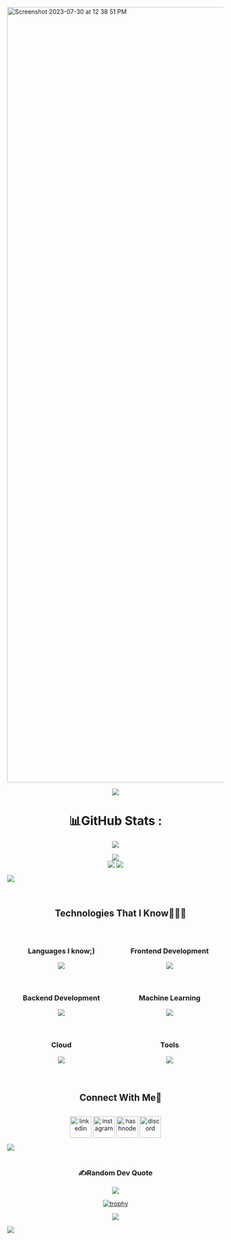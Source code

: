 <img width="1800" alt="Screenshot 2023-07-30 at 12 38 51 PM" src="https://github.com/karthik2603-theBrogrammer/karthik2603-theBrogrammer/assets/103726023/b3886eb3-948b-4d55-80fb-3b6a4a0fae33">





<p align="center">
  <a href="https://github.com/DenverCoder1/readme-typing-svg"><img src="https://readme-typing-svg.herokuapp.com?font=Time+New+Roman&color=white&size=33&center=true&vCenter=true&width=600&height=100&lines=Problem+Solving+Enthusiast....;++;Self-taught+Programmer,;Knowledge+Hungry,;Keen+Learner/Researcher,;Tech+Geek..<3"></a>
</p>

<center>

# 📊GitHub Stats :
![](http://github-profile-summary-cards.vercel.app/api/cards/profile-details?username=karthik2603-theBrogrammer&theme=solarized_dark)<br/>


![](https://github-readme-streak-stats.herokuapp.com/?user=karthik2603-theBrogrammer&theme=solarized-dark&hide_border=true)<br/>
![](http://github-profile-summary-cards.vercel.app/api/cards/stats?username=karthik2603-theBrogrammer&theme=solarized_dark)
![](http://github-profile-summary-cards.vercel.app/api/cards/productive-time?username=karthik2603-theBrogrammer&theme=solarized_dark&utcOffset=8)
</center>

<img src="https://user-images.githubusercontent.com/73097560/115834477-dbab4500-a447-11eb-908a-139a6edaec5c.gif"><br><br>
<!--h1 without bottom border-->
<div id="user-content-toc">
  <ul align="center">
    <summary><h2 style="display: inline-block">Technologies That I Know👨🏻‍💻</h2></summary>
  </ul>
</div>
<!--tech stack icons-->
<center>
<div style="display: flex; flex-wrap: wrap; justify-content: center; align-items:center">
  <div style="flex: 1; max-width: 300px; margin: 10px;">
    <h3 style="text-align: center;">Languages I know;)</h3>
    <p align="center">
      <a href="https://skillicons.dev">
        <img src="https://skillicons.dev/icons?i=c,cpp,python,js,ts,solidity&perline=6" />
      </a>
    </p>
  </div>
  <div style="flex: 1; max-width: 300px; margin: 10px;">
    <h3 style="text-align: center;display: flex; flex-wrap: wrap; justify-content: center; align-items:center">Frontend Development</h3>
    <p align="center">
      <a href="https://skillicons.dev">
        <img src="https://skillicons.dev/icons?i=nextjs,react,bootstrap,svelte,css,sass,figma,html,materialui,redux,tailwind,chakraui,shadcn&perline=6" />
      </a>
    </p>
  </div>
</div>
</center>

<div style="display: flex; flex-wrap: wrap; justify-content: center;">
  <div style="flex: 1; max-width: 300px; margin: 10px;">
    <h3 style="text-align: center;">Backend Development</h3>
    <p align="center">
      <a href="https://skillicons.dev">
        <img src="https://skillicons.dev/icons?i=nodejs,flask,django,express,firebase,mongodb,mysql,sqlite,postgresql,redis&perline=6" />
      </a>
    </p>
  </div>
  <div style="flex: 1; max-width: 300px; margin: 10px;">
    <h3 style="text-align: center;">Machine Learning</h3>
    <p align="center">
      <a href="https://skillicons.dev">
        <img src="https://skillicons.dev/icons?i=pytorch,fastapi,wasm&perline=6" />
      </a>
    </p>
    
  </div>
</div>

<div style="display: flex; flex-wrap: wrap; justify-content: center;">
  <div style="flex: 1; max-width: 300px; margin: 10px;">
    <h3 style="text-align: center;">Cloud</h3>
    <p align="center">
      <a href="https://skillicons.dev">
        <img src="https://skillicons.dev/icons?i=gcp,azure&perline=6" />
      </a>
    </p>
  </div>
  
  <div style="flex: 1; max-width: 300px; margin: 10px;">
    <h3 style="text-align: center;">Tools</h3>
    <p align="center">
      <a href="https://skillicons.dev">
        <img src="https://skillicons.dev/icons?i=vercel,postman,vscode,git,docker,github,linux,svg,figma,latex,gitlab&perline=6" />
      </a>
    </p>
    
  </div>
</div>

<!-- Connect with me -->
<!--h2 without bottom border-->
<div id="user-content-toc">
  <ul align="center">
    <summary><h2 style="display: inline-block">Connect With Me🤝</h2></summary>
  </ul>
</div>

<!--icons and links-->

<p align="center">
<a href="https://www.linkedin.com/in/karthik-namboori-145238216/" target="blank"><img align="center" src="https://user-images.githubusercontent.com/88904952/234979284-68c11d7f-1acc-4f0c-ac78-044e1037d7b0.png" alt="linkedin" height="50" width="50" /></a>
<a href="" target="blank"></a> 
<a href="https://www.instagram.com/" target="blank"><img align="center" src="https://user-images.githubusercontent.com/88904952/234981169-2dd1e58f-4b7e-468c-8213-034ba62156c3.png" alt="instagram" height="50" width="50" /></a>
<a href="https://karthiknamboori.netlify.app/" target="blank"><img align="center" src="https://user-images.githubusercontent.com/88904952/234982196-562aea17-5532-4550-8c08-1c7cb994a541.png" alt="hashnode" height="50" width="50" /></a>
<a href="https://discord.gg" target="blank"><img align="center" src="https://user-images.githubusercontent.com/88904952/234982627-019fd336-6248-453c-9b05-97c13fd1d207.png" alt="discord" height="50" width="50" /></a>
</p>
<img src="https://user-images.githubusercontent.com/73097560/115834477-dbab4500-a447-11eb-908a-139a6edaec5c.gif"><br><br>

<center>


### ✍️Random Dev Quote
![](https://quotes-github-readme.vercel.app/api?type=vetical&theme=dark)

[![trophy](https://github-profile-trophy.vercel.app/?username=karthik2603-theBrogrammer)](https://github.com/ryo-ma/github-profile-trophy)

[![](https://visitcount.itsvg.in/api?id=karthik2603-theBrogrammer&icon=8&color=9)](https://visitcount.itsvg.in)

</center>
<img src="https://user-images.githubusercontent.com/73097560/115834477-dbab4500-a447-11eb-908a-139a6edaec5c.gif"><br><br>
